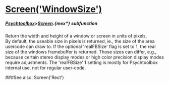 # [Screen('WindowSize')](Screen-WindowSize) 
##### [Psychtoolbox](Psychtoolbox)>[Screen](Screen).{mex*} subfunction


Return the width and height of a window or screen in units of pixels.  
By default, the useable size in pixels is returned, ie., the size of the area  
usercode can draw to. If the optional 'realFBSize' flag is set to 1, the real  
size of the windows framebuffer is returned. Those sizes can differ, e.g.,  
because certain stereo display modes or high color precision display modes  
require adjustments. The 'realFBSize' 1 setting is mostly for Psychtoolbox  
internal use, not for regular user-code.  
  


###See also:
Screen('Rect')
